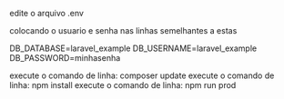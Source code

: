 

edite o arquivo .env

colocando o usuario e senha nas linhas semelhantes a estas

DB_DATABASE=laravel_example
DB_USERNAME=laravel_example
DB_PASSWORD=minhasenha

execute o comando de linha: composer update
execute o comando de linha: npm install
execute o comando de linha: npm run prod
